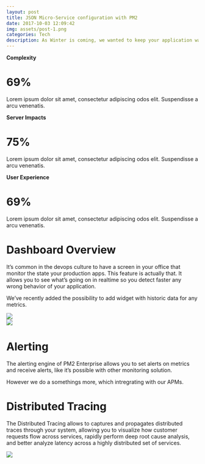 ```yaml
---
layout: post
title: JSON Micro-Service configuration with PM2
date: 2017-10-03 12:09:42
img: assets/post-1.png
categories: Tech
description: As Winter is coming, we wanted to keep your application warrn (up) withe these new PM2 Runtime features.
---
```


<div class="container">
	<div class="three-columns">
		<div class="align-center">
			<strong>Complexity</strong>
			<h1><strong>69</strong><span>%</span></h1>
			<p>Lorem ipsum dolor sit amet, consectetur adipiscing odos elit. Suspendisse a arcu venenatis.</p>
		</div>
		<div class="align-center">
			<strong>Server Impacts</strong>
			<h1><strong>75</strong><span>%</span></h1>
			<p>Lorem ipsum dolor sit amet, consectetur adipiscing odos elit. Suspendisse a arcu venenatis.</p>
		</div>
		<div class="align-center">
			<strong>User Experience</strong>
			<h1><strong>69</strong><span>%</span></h1>
			<p>Lorem ipsum dolor sit amet, consectetur adipiscing odos elit. Suspendisse a arcu venenatis.</p>
		</div>
	</div>
</div>

<div class="left-padding-container">
	<div class="two-columns">
		<div>
			<h1>Dashboard Overview</h1>
			<p>It’s common in the devops culture to have a screen in your office that monitor the state your production apps. This feature is actually that. It allows you to see what’s going on in realtime so you detect faster any wrong behavior of your application. </p>
			<p>We’ve recently added the possibility to add widget with historic data for any metrics.</p>
		</div>		
		<div>
			<img src="{{site.url}}/assets/dashboard.png">
		</div>
	</div>
</div>

<div class="right-padding-container">
	<div class="two-columns">
		<div>
			<img src="{{site.url}}/assets/alerting.png">
		</div>
		<div>
			<h1>Alerting</h1>
			<p>The alerting engine of PM2 Enterprise allows you to set alerts on metrics and receive alerts, like it’s possible with other monitoring solution. </p>
			<p>
				However we do a somethings more, which intregrating with our APMs.
			</p>
		</div>		
	</div>
</div>

<div class="left-padding-container">
	<div class="two-columns">
		<div>
			<h1>Distributed Tracing</h1>
			<p>The Distributed Tracing allows to captures and propagates distributed traces through your system, allowing you to visualize how customer requests flow across services, rapidly perform deep root cause analysis, and better analyze latency across a highly distributed set of services.</p>
		</div>		
		<div>
			<img src="{{site.url}}/assets/tracing.png">
		</div>
	</div>
</div>